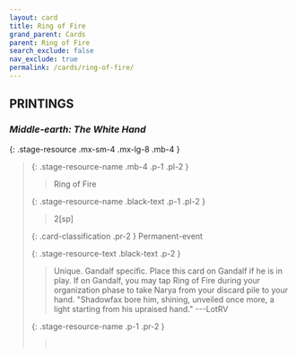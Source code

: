 ```yaml
---
layout: card
title: Ring of Fire
grand_parent: Cards
parent: Ring of Fire
search_exclude: false
nav_exclude: true
permalink: /cards/ring-of-fire/
---
```


## PRINTINGS


### _Middle-earth: The White Hand_

{: .stage-resource .mx-sm-4 .mx-lg-8 .mb-4 }
> {: .stage-resource-name .mb-4 .p-1 .pl-2 }
> > <div class="card-mp"></div>
> > <div class="card-name">Ring of Fire</div>
>
> {: .stage-resource-name .black-text .p-1 .pl-2 }
> > 2[sp]
>
> {: .card-classification .pr-2 }
> Permanent-event
>
> {: .stage-resource-text .black-text .p-2 }
> > Unique. Gandalf specific. Place this card on Gandalf if he is in play. If on Gandalf, you may tap Ring of Fire during your organization phase to take Narya from your discard pile to your hand.  "Shadowfax bore him, shining, unveiled once more, a light starting from his upraised hand." ---LotRV 
> 
> {: .stage-resource-name .p-1 .pr-2 }
> > <div class="card-shield"></div>
> > <div class="card-corruption">&nbsp;</div>
